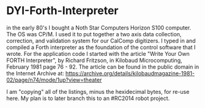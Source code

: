 # DYI-Forth-Interpreter
in the early 80's I bought a Noth Star Computers Horizon S100 computer. The OS was CP/M. I used it to put together a two axis data collection, correction,
and validation system for our CalComp digitizers. I typed in and compiled a Forth interpreter as the foundation of the control software that I wrote. For the
application code I started with the article "Write Your Own FORTH Interpreter", by Richard Fritzson, in Kilobaud Microcomputing, February 1981 page 76 - 92.
The article can be found in the public domain in the Internet Archive at:
https://archive.org/details/kilobaudmagazine-1981-02/page/n74/mode/1up?view=theater

I am "copying" all of the listings, minus the hexidecimal bytes, for re-use here. My plan is to later branch this to an #RC2014 robot project.
